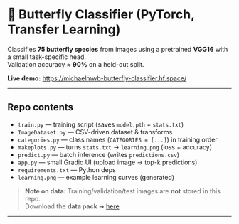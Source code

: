 # 🦋 Butterfly Classifier (PyTorch, Transfer Learning)

Classifies **75 butterfly species** from images using a pretrained **VGG16** with a small task-specific head.  
Validation accuracy ≈ **90%** on a held-out split.

**Live demo:** https://michaelmwb-butterfly-classifier.hf.space/

---

## Repo contents

- `train.py` — training script (saves `model.pth` + `stats.txt`)
- `ImageDataset.py` — CSV-driven dataset & transforms
- `categories.py` — class names (`CATEGORIES = [...]`) in training order
- `makeplots.py` — turns `stats.txt` → `learning.png` (loss + accuracy)
- `predict.py` — batch inference (writes `predictions.csv`)
- `app.py` — small Gradio UI (upload image → top-k predictions)
- `requirements.txt` — Python deps
- `learning.png` — example learning curves (generated)

> **Note on data:** Training/validation/test images are **not** stored in this repo.  
> Download the **data pack** ➜ [here](https://drive.google.com/drive/folders/1EzBWq2fndev6-8rkBhKb2OtMmYOFyYHQ?usp=sharing)

---

